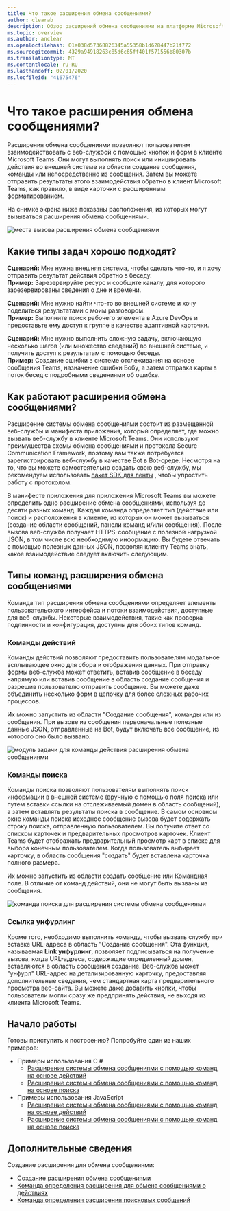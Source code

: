 ```yaml
---
title: Что такое расширения обмена сообщениями?
author: clearab
description: Обзор расширений обмена сообщениями на платформе Microsoft Teams
ms.topic: overview
ms.author: anclear
ms.openlocfilehash: 01a038d57368826345a55358b1d628447b21f772
ms.sourcegitcommit: 4329a94918263c85d6c65ff401f571556b80307b
ms.translationtype: MT
ms.contentlocale: ru-RU
ms.lasthandoff: 02/01/2020
ms.locfileid: "41675476"
---
```

# <a name="what-are-messaging-extensions"></a>Что такое расширения обмена сообщениями?

Расширения обмена сообщениями позволяют пользователям взаимодействовать с веб-службой с помощью кнопок и форм в клиенте Microsoft Teams. Они могут выполнять поиск или инициировать действия во внешней системе из области создание сообщения, команды или непосредственно из сообщения. Затем вы можете отправить результаты этого взаимодействия обратно в клиент Microsoft Teams, как правило, в виде карточки с расширенным форматированием.

На снимке экрана ниже показаны расположения, из которых могут вызываться расширения обмена сообщениями.

![места вызова расширения обмена сообщениями](~/assets/images/messaging-extension-invoke-locations.png)

## <a name="what-kinds-of-tasks-are-they-good-for"></a>Какие типы задач хорошо подходят?

**Сценарий:** Мне нужна внешняя система, чтобы сделать что-то, и я хочу отправить результат действия обратно в беседу. \
**Пример:** Зарезервируйте ресурс и сообщите каналу, для которого зарезервированы сведения о дне и времени.

**Сценарий:** Мне нужно найти что-то во внешней системе и хочу поделиться результатами с моим разговором. \
**Пример:**  Выполните поиск рабочего элемента в Azure DevOps и предоставьте ему доступ к группе в качестве адаптивной карточки.

**Сценарий:** Мне нужно выполнить сложную задачу, включающую несколько шагов (или множество сведений) во внешней системе, и получить доступ к результатам с помощью беседы. \
**Пример:** Создание ошибки в системе отслеживания на основе сообщения Teams, назначение ошибки Бобу, а затем отправка карты в поток бесед с подробными сведениями об ошибке.

## <a name="how-do-messaging-extensions-work"></a>Как работают расширения обмена сообщениями?

Расширение системы обмена сообщениями состоит из размещенной веб-службы и манифеста приложения, который определяет, где можно вызвать веб-службу в клиенте Microsoft Teams. Они используют преимущества схемы обмена сообщениями и протокола Secure Communication Framework, поэтому вам также потребуется зарегистрировать веб-службу в качестве Bot в Bot-среде. Несмотря на то, что вы можете самостоятельно создать свою веб-службу, мы рекомендуем использовать [пакет SDK для ленты](https://github.com/microsoft/botframework) , чтобы упростить работу с протоколом.

В манифесте приложения для приложения Microsoft Teams вы можете определить одно расширение обмена сообщениями, используя до десяти разных команд. Каждая команда определяет тип (действие или поиск) и расположения в клиенте, из которых он может вызываться (создание области сообщений, панели команд и/или сообщения). После вызова веб-служба получает HTTPS-сообщение с полезной нагрузкой JSON, в том числе всю необходимую информацию. Вы будете отвечать с помощью полезных данных JSON, позволяя клиенту Teams знать, какое взаимодействие следует включить следующим.

## <a name="types-of-messaging-extension-commands"></a>Типы команд расширения обмена сообщениями

Команда тип расширения обмена сообщениями определяет элементы пользовательского интерфейса и потоки взаимодействия, доступные для веб-службы. Некоторые взаимодействия, такие как проверка подлинности и конфигурация, доступны для обоих типов команд.

### <a name="action-commands"></a>Команды действий

Команды действий позволяют предоставить пользователям модальное всплывающее окно для сбора и отображения данных. При отправку формы веб-служба может ответить, вставив сообщение в беседу напрямую или вставив сообщение в область создание сообщения и разрешив пользователю отправить сообщение. Вы можете даже объединить несколько форм в цепочку для более сложных рабочих процессов.

Их можно запустить из области "Создание сообщения", команды или из сообщения. При вызове из сообщения первоначальные полезные данные JSON, отправленные на Bot, будут включать все сообщение, из которого оно было вызвано.

![модуль задачи для команды действия расширения обмена сообщениями](~/assets/images/task-module.png)

### <a name="search-commands"></a>Команды поиска

Команды поиска позволяют пользователям выполнять поиск информации в внешней системе (вручную с помощью поля поиска или путем вставки ссылки на отслеживаемый домен в область сообщений), а затем вставлять результаты поиска в сообщение. В самом основном окне команды поиска исходное сообщение вызова будет содержать строку поиска, отправленную пользователем. Вы получите ответ со списком карточек и предварительных просмотров карточек. Клиент Teams будет отображать предварительный просмотр карт в списке для выбора конечным пользователем. Когда пользователь выбирает карточку, в область сообщения "создать" будет вставлена карточка полного размера.

Их можно запустить из области создать сообщение или Командная поле. В отличие от команд действий, они не могут быть вызваны из сообщения.

![команда поиска для расширения системы обмена сообщениями](~/assets/images/search-extension.png)

### <a name="link-unfurling"></a>Ссылка унфурлинг

Кроме того, необходимо выполнить команду, чтобы вызвать службу при вставке URL-адреса в область "Создание сообщения". Эта функция, называемая **Link унфурлинг**, позволяет подписываться на получение вызова, когда URL-адреса, содержащие определенный домен, вставляются в область сообщения создание. Веб-служба может "унфурл" URL-адрес на детализированную карточку, предоставляя дополнительные сведения, чем стандартная карта предварительного просмотра веб-сайта. Вы можете даже добавить кнопки, чтобы пользователи могли сразу же предпринять действия, не выходя из клиента Microsoft Teams.

## <a name="get-started"></a>Начало работы

Готовы приступить к построению? Попробуйте один из наших примеров:

* Примеры использования C #
  * [Расширение системы обмена сообщениями с помощью команд на основе действий](https://github.com/microsoft/BotBuilder-Samples/tree/master/samples/csharp_dotnetcore/51.teams-messaging-extensions-action)
  * [Расширение системы обмена сообщениями с помощью команд на основе поиска](https://github.com/microsoft/BotBuilder-Samples/tree/master/samples/csharp_dotnetcore/50.teams-messaging-extensions-search)
* Примеры использования JavaScript
  * [Расширение системы обмена сообщениями с помощью команд на основе действий](https://github.com/microsoft/BotBuilder-Samples/tree/master/samples/javascript_nodejs/51.teams-messaging-extensions-action)
  * [Расширение системы обмена сообщениями с помощью команд на основе поиска](https://github.com/microsoft/BotBuilder-Samples/tree/master/samples/javascript_nodejs/50.teams-messaging-extensions-search)

## <a name="learn-more"></a>Дополнительные сведения

Создание расширения для обмена сообщениями:

* [Создание расширения обмена сообщениями](~/messaging-extensions/how-to/create-messaging-extension.md)
* [Команда определения расширения для обмена сообщениями о действиях](~/messaging-extensions/how-to/action-commands/define-action-command.md)
* [Команда определения расширения поисковых сообщений](~/messaging-extensions/how-to/search-commands/define-search-command.md)

